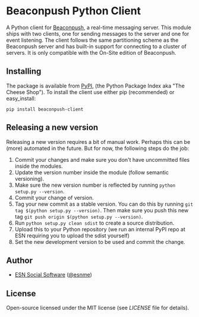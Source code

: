 Beaconpush Python Client
========================

A Python client for [Beaconpush][Beaconpush], a real-time messaging server.
This module ships with two clients, one for sending messages to the server and one for event listening.
The client follows the same partitioning scheme as the Beaconpush server and has built-in support for connecting to a cluster of servers.
It is only compatible with the On-Site edition of Beaconpush.

Installing
----------
The package is available from [PyPI][PyPI], (the Python Package Index aka "The Cheese Shop").
To install the client use either pip (recommended) or easy_install:

    pip install beaconpush-client


Releasing a new version
-----------------------

Releasing a new version requires a bit of manual work. Perhaps this can be (more) automated in the future.
But for now, the following steps do the job:

1. Commit your changes and make sure you don't have uncommitted files inside the modules.
1. Update the version number inside the module (follow semantic versioning).
1. Make sure the new version number is reflected by running ```python setup.py --version```.
1. Commit your change of version.
1. Tag your new commit as a stable version. You can do this by running ```git tag $(python setup.py --version)```. Then make sure you push this new tag ```git push origin $(python setup.py --version)```.
1. Run ```python setup.py clean sdist``` to create a source distribution.
1. Upload this to your Python repository (we run an internal PyPI repo at ESN requiring you to upload the sdist yourself)
1. Set the new development version to be used and commit the change.


Author
-------

  - <a href="http://www.esn.me">ESN Social Software</a> ([@esnme](http://twitter.com/esnme))


License
-------

Open-source licensed under the MIT license (see _LICENSE_ file for details).


[Beaconpush]: http://beaconpush.com
[PyPI]: http://pypi.python.org
[RRD]: http://oss.oetiker.ch/rrdtool/
[Graphite]: http://graphite.wikidot.com
[Whisper]: http://graphite.wikidot.com/whisper
